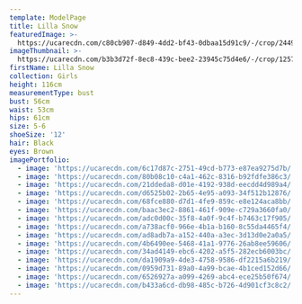 ```yaml
---
template: ModelPage
title: Lilla Snow
featuredImage: >-
  https://ucarecdn.com/c80cb907-d849-4dd2-bf43-0dbaa15d91c9/-/crop/2449x1274/0,0/-/preview/
imageThumbnail: >-
  https://ucarecdn.com/b3b3d72f-8ec8-439c-bee2-23945c75d4e6/-/crop/1257x1944/170,85/-/preview/
firstName: Lilla Snow
collection: Girls
height: 116cm
measurementType: bust
bust: 56cm
waist: 53cm
hips: 61cm
size: 5-6
shoeSize: '12'
hair: Black
eyes: Brown
imagePortfolio:
  - image: 'https://ucarecdn.com/6c17d87c-2751-49cd-b773-e87ea9275d7b/'
  - image: 'https://ucarecdn.com/80b08c10-c4a1-462c-8316-b92fdfe386c3/'
  - image: 'https://ucarecdn.com/21ddeda8-d01e-4192-938d-eecdd4d989a4/'
  - image: 'https://ucarecdn.com/d6525b02-2b65-4e95-a093-34f512b12876/'
  - image: 'https://ucarecdn.com/68fce880-d7d1-4fe9-859c-e8e124aca8bb/'
  - image: 'https://ucarecdn.com/baac3ec2-8861-461f-909e-c729a3660fa0/'
  - image: 'https://ucarecdn.com/adc0d00c-35f8-4a0f-9c4f-b7463c17f905/'
  - image: 'https://ucarecdn.com/a738acf0-966e-4b1a-b160-8c55da4465f4/'
  - image: 'https://ucarecdn.com/ad8adb7a-a152-440a-a3ec-3d13d0e2a0a5/'
  - image: 'https://ucarecdn.com/4b6490ee-5468-41a1-9776-26ab8ee59606/'
  - image: 'https://ucarecdn.com/34ad4149-ebc6-4202-a5f5-282ecb6003bc/'
  - image: 'https://ucarecdn.com/da1909a9-4de3-4758-9586-df2215a6b219/'
  - image: 'https://ucarecdn.com/0959d731-89a0-4a99-bcae-4b1ced152d66/'
  - image: 'https://ucarecdn.com/6526927a-a099-4269-abc4-ece25b50f674/'
  - image: 'https://ucarecdn.com/b433a6cd-db98-485c-b726-4d901cf3c8c2/'
---
```


